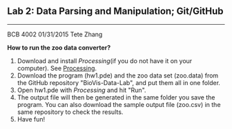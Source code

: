 Lab 2: Data Parsing and Manipulation; Git/GitHub
---
---
BCB 4002
01/31/2015
Tete Zhang

**How to run the zoo data converter?**

1. Download and install *Processing*(if you do not have it on your computer). See [Processing](www.processing.org). 
2. Download the program (hw1.pde) and the zoo data set (zoo.data) from the GitHub repository "BioVis-Data-Lab", and put them all in one folder. 
3. Open hw1.pde with *Processing* and hit "Run".
4. The output file will then be generated in the same folder you save the program. You can also download the sample output file (zoo.csv) in the same repository to check the results.
5. Have fun!